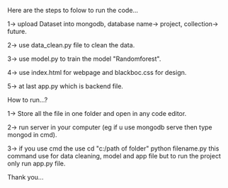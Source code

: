 Here are the steps to folow to run the code...

1-> upload Dataset into mongodb, database name-> project, collection-> future.

2-> use data_clean.py file to clean the data.

3-> use model.py to train the model "Randomforest".

4-> use index.html for webpage and blackboc.css for design.

5-> at last app.py which is backend file.


How to run...?

1-> Store all the file in one folder and open in any code editor.

2-> run server in your computer (eg if u use mongodb serve then type mongod in cmd).

3-> if you use cmd the use cd "c:/path of folder" python filename.py this command use for data cleaning, model and app file but to run the project only run app.py file.


Thank you...
